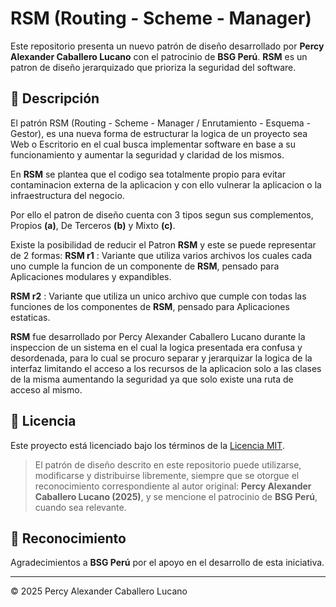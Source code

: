 # RSM (Routing - Scheme - Manager)
Este repositorio presenta un nuevo patrón de diseño desarrollado por **Percy Alexander Caballero Lucano** con el patrocinio de **BSG Perú**.
**RSM** es un patron de diseño jerarquizado que prioriza la seguridad del software.

## 🚀 Descripción

El patrón RSM (Routing - Scheme - Manager / Enrutamiento - Esquema - Gestor), es una nueva forma de estructurar la logica de un proyecto sea Web o Escritorio en el cual busca implementar software en base a su funcionamiento y aumentar la seguridad y claridad de los mismos.​

En **RSM** se plantea que el codigo sea totalmente propio para evitar contaminacion externa de la aplicacion y con ello vulnerar la aplicacion o la infraestructura del negocio.

Por ello el patron de diseño cuenta con 3 tipos segun sus complementos, Propios **(a)**, De Terceros **(b)** y Mixto **(c)**.

Existe la posibilidad de reducir el Patron **RSM** y este se puede representar de 2 formas:
**RSM r1** : Variante que utiliza varios archivos los cuales cada uno cumple la funcion de un componente de **RSM**, pensado para Aplicaciones modulares y expandibles.

**RSM r2** : Variante que utiliza un unico archivo que cumple con todas las funciones de los componentes de **RSM**, pensado para Aplicaciones estaticas.

**RSM** fue desarrollado por Percy Alexander Caballero Lucano durante la inspeccion de un sistema en el cual la logica presentada era confusa y desordenada, para lo cual se procuro separar y jerarquizar la logica de la interfaz limitando el acceso a los recursos de la aplicacion solo a las clases de la misma aumentando la seguridad ya que solo existe una ruta de acceso al mismo. 

## 📝 Licencia

Este proyecto está licenciado bajo los términos de la [Licencia MIT](./LICENSE).

> El patrón de diseño descrito en este repositorio puede utilizarse, modificarse y distribuirse libremente, siempre que se otorgue el reconocimiento correspondiente al autor original: **Percy Alexander Caballero Lucano (2025)**, y se mencione el patrocinio de **BSG Perú**, cuando sea relevante.

## 📣 Reconocimiento

Agradecimientos a **BSG Perú** por el apoyo en el desarrollo de esta iniciativa.

---

© 2025 Percy Alexander Caballero Lucano
